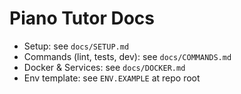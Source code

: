 # Piano Tutor Docs

- Setup: see `docs/SETUP.md`
- Commands (lint, tests, dev): see `docs/COMMANDS.md`
- Docker & Services: see `docs/DOCKER.md`
- Env template: see `ENV.EXAMPLE` at repo root


